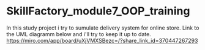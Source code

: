 # SkillFactory_module7_OOP_training
In this study project i try to sumulate delivery system for online store.
Link to the UML diagramm below and i'll try to keep it up to date.
https://miro.com/app/board/uXjVMXSBezc=/?share_link_id=370447267293
